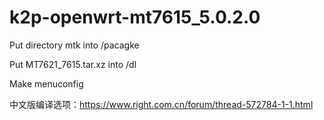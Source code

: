 # k2p-openwrt-mt7615_5.0.2.0
Put directory mtk into /pacagke

Put MT7621_7615.tar.xz into /dl

Make menuconfig

中文版编译选项：https://www.right.com.cn/forum/thread-572784-1-1.html
